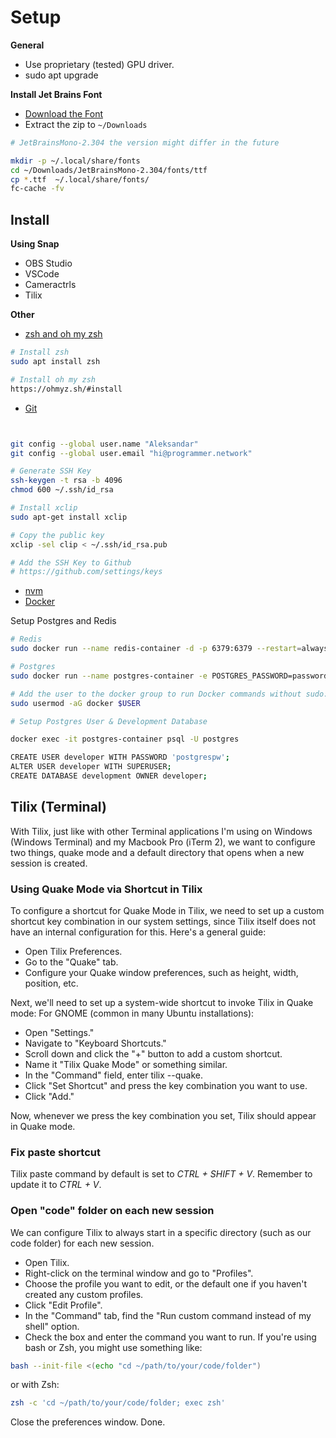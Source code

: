 # Setup

**General**

- Use proprietary (tested) GPU driver.
- sudo apt upgrade

**Install Jet Brains Font**

- [Download the Font](https://www.jetbrains.com/lp/mono/)
- Extract the zip to `~/Downloads`

```bash
# JetBrainsMono-2.304 the version might differ in the future

mkdir -p ~/.local/share/fonts
cd ~/Downloads/JetBrainsMono-2.304/fonts/ttf
cp *.ttf  ~/.local/share/fonts/
fc-cache -fv
```

## Install

**Using Snap**

- OBS Studio
- VSCode
- Cameractrls
- Tilix

**Other**

- [zsh and oh my zsh](https://ohmyz.sh/)

```bash
# Install zsh
sudo apt install zsh

# Install oh my zsh
https://ohmyz.sh/#install
```

- [Git](https://git-scm.com/download/linux)

```bash


git config --global user.name "Aleksandar"
git config --global user.email "hi@programmer.network"

# Generate SSH Key
ssh-keygen -t rsa -b 4096
chmod 600 ~/.ssh/id_rsa

# Install xclip
sudo apt-get install xclip

# Copy the public key
xclip -sel clip < ~/.ssh/id_rsa.pub

# Add the SSH Key to Github
# https://github.com/settings/keys
```

- [nvm](https://github.com/nvm-sh/nvm#installing-and-updating)
- [Docker](https://docs.docker.com/engine/install/ubuntu/#set-up-the-repository)

Setup Postgres and Redis

```bash
# Redis
sudo docker run --name redis-container -d -p 6379:6379 --restart=always redis:latest
```

```bash
# Postgres
sudo docker run --name postgres-container -e POSTGRES_PASSWORD=password -d -p 5432:5432 --restart=always postgres:latest

# Add the user to the docker group to run Docker commands without sudo:
sudo usermod -aG docker $USER

# Setup Postgres User & Development Database

docker exec -it postgres-container psql -U postgres

CREATE USER developer WITH PASSWORD 'postgrespw';
ALTER USER developer WITH SUPERUSER;
CREATE DATABASE development OWNER developer;
```

## Tilix (Terminal)

With Tilix, just like with other Terminal applications I'm using on Windows (Windows Terminal) and my Macbook Pro (iTerm 2), we want to configure two things, quake mode and a default directory that opens when a new session is created.

### Using Quake Mode via Shortcut in Tilix

To configure a shortcut for Quake Mode in Tilix, we need to set up a custom shortcut key combination in our system settings, since Tilix itself does not have an internal configuration for this. Here's a general guide:

- Open Tilix Preferences.
- Go to the "Quake" tab.
- Configure your Quake window preferences, such as height, width, position, etc.

Next, we'll need to set up a system-wide shortcut to invoke Tilix in Quake mode:
For GNOME (common in many Ubuntu installations):

- Open "Settings."
- Navigate to "Keyboard Shortcuts."
- Scroll down and click the "+" button to add a custom shortcut.
- Name it "Tilix Quake Mode" or something similar.
- In the "Command" field, enter tilix --quake.
- Click "Set Shortcut" and press the key combination you want to use.
- Click "Add."

Now, whenever we press the key combination you set, Tilix should appear in Quake mode.

### Fix paste shortcut

Tilix paste command by default is set to _CTRL + SHIFT + V_. Remember to update it to _CTRL + V_.

### Open "code" folder on each new session

We can configure Tilix to always start in a specific directory (such as our code folder) for each new session.

- Open Tilix.
- Right-click on the terminal window and go to "Profiles".
- Choose the profile you want to edit, or the default one if you haven't created any custom profiles.
- Click "Edit Profile".
- In the "Command" tab, find the "Run custom command instead of my shell" option.
- Check the box and enter the command you want to run. If you're using bash or Zsh, you might use something like:

```bash
bash --init-file <(echo "cd ~/path/to/your/code/folder")
```

or with Zsh:

```bash
zsh -c 'cd ~/path/to/your/code/folder; exec zsh'
```

Close the preferences window. Done.
